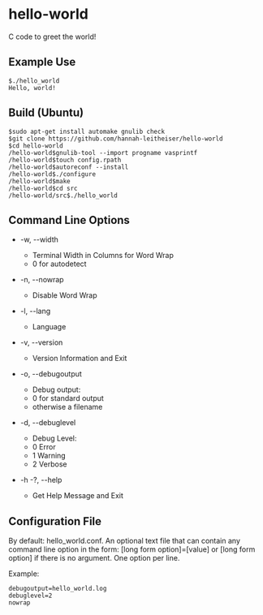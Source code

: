 # hello-world
C code to greet the world!

## Example Use

```console
$./hello_world
Hello, world!
```

## Build (Ubuntu)

```console
$sudo apt-get install automake gnulib check
$git clone https://github.com/hannah-leitheiser/hello-world
$cd hello-world
/hello-world$gnulib-tool --import progname vasprintf
/hello-world$touch config.rpath
/hello-world$autoreconf --install
/hello-world$./configure
/hello-world$make
/hello-world$cd src
/hello-world/src$./hello_world
```

## Command Line Options

* -w, --width
   * Terminal Width in Columns for Word Wrap
   *  0 for autodetect

* -n, --nowrap
  -   Disable Word Wrap

* -l, --lang
    - Language

* -v, --version
    - Version Information and Exit

* -o, --debugoutput
    - Debug output:
    - 0 for standard output
    - otherwise a filename

* -d, --debuglevel
    - Debug Level:
    - 0 Error
    - 1 Warning
    - 2 Verbose

* -h -?, --help
   -  Get Help Message and Exit

## Configuration File

By default: hello_world.conf.  An optional text file that can contain any command line option in the form: [long form option]=[value] or [long form option] if there is no argument.  One option per line.

Example:

```
debugoutput=hello_world.log
debuglevel=2
nowrap
``` 
